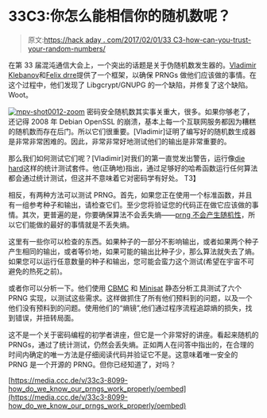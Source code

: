 # 33C3:你怎么能相信你的随机数呢？

> 原文:[https://hack aday . com/2017/02/01/33 C3-how-can-you-trust-your-random-numbers/](https://hackaday.com/2017/02/01/33c3-how-can-you-trust-your-random-numbers/)

在第 33 届混沌通信大会上，一个突出的话题是关于伪随机数发生器的。[Vladimir Klebanov](右)和[Felix drre](左)提供了一个框架，以确保 PRNGs 做他们应该做的事情。在这个过程中，他们发现了 Libgcrypt/GNUPG 的一个缺陷，并修复了这个缺陷。Woot。

[![mpv-shot0012-zoom](../Images/35bef1ede1402ebdb1e93d38f65beed1.png)](https://hackaday.com/wp-content/uploads/2017/01/mpv-shot0012.jpg) 密码安全随机数其实事关重大，很多。如果你够老了，还记得 2008 年 Debian OpenSSL 的崩溃，基本上每一个互联网服务都因为糟糕的随机数而存在后门。所以它们很重要。[Vladimir]证明了编写好的随机数生成器是非常非常困难的。因此，非常非常好地测试他们的输出是非常重要的。

那么我们如何测试它们呢？[Vladimir]对我们的第一直觉发出警告，运行像[die hard](https://en.wikipedia.org/wiki/Diehard_tests)这样的统计测试套件。他(正确地)指出，通过足够好的哈希函数运行任何算法都会通过统计测试，但这并不意味着它对密码学有好处。
T3】

相反，有两种方法可以测试 PRNG。首先，如果您正在使用一个标准函数，并且有一组参考种子和输出，请检查它们。至少您将验证您的代码正在做它应该做的事情。其次，更普遍的是，你要确保算法不会丢失熵——[prng 不会产生随机性](http://hackaday.com/2015/12/28/v8-javascript-fixes-horrible-random-number-generator/)，所以它们能做的最好的事情就是不丢失熵。

这里有一些你可以检查的东西。如果种子的一部分不影响输出，或者如果两个种子产生相同的输出，或者等价地，如果可能的输出比种子少，那么算法就失去了熵。如果您可以运行任意数量的种子和输出，您可能会蛮力这个测试(希望在宇宙不可避免的热死之前)。

或者你可以分析一下。他们使用 [CBMC](http://www.cprover.org/) 和 [Minisat](http://minisat.se/) 静态分析工具测试了六个 PRNG 实现，以测试这些需求。这样做抓住了所有他们预料到的问题，以及一个他们没有预料到的问题。使用他们的“熵镜”,他们通过程序流程追踪熵的损失，找到错误，并扭转局面。

这不是一个关于密码编程的初学者讲座，但它是一个非常好的讲座。看起来随机的 PRNGs，通过了统计测试，仍然会丢失熵。正如两人在问答中指出的，在合理的时间内确定的唯一方法是仔细阅读代码并验证它不是。这意味着唯一安全的 PRNG 是一个开源的 PRNG。但你已经知道了，对吗？

[https://media.ccc.de/v/33c3-8099-how_do_we_know_our_prngs_work_properly/oembed](https://media.ccc.de/v/33c3-8099-how_do_we_know_our_prngs_work_properly/oembed)